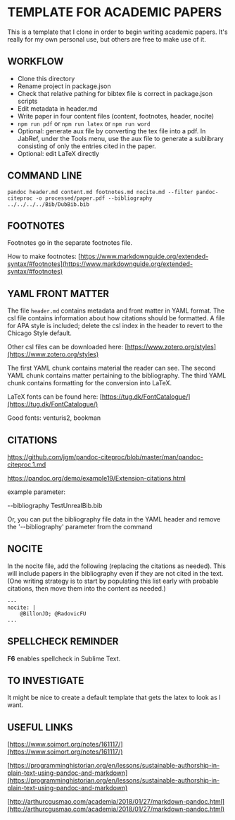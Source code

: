 # TEMPLATE FOR ACADEMIC PAPERS

This is a template that I clone in order to begin writing academic papers.  It's really for my own personal use, but others are free to make use of it.

## WORKFLOW

- Clone this directory
- Rename project in package.json
- Check that relative pathing for bibtex file is correct in package.json scripts
- Edit metadata in header.md
- Write paper in four content files (content, footnotes, header, nocite)
- `npm run pdf` or `npm run latex` or `npm run word`
- Optional: generate aux file by converting the tex file into a pdf.  In JabRef, under the Tools menu, use the aux file to generate a sublibrary consisting of only the entries cited in the paper.
- Optional: edit LaTeX directly


## COMMAND LINE

`pandoc header.md content.md footnotes.md nocite.md --filter pandoc-citeproc -o processed/paper.pdf --bibliography ../../../../Bib/DubBib.bib`


## FOOTNOTES

Footnotes go in the separate footnotes file.

How to make footnotes: [https://www.markdownguide.org/extended-syntax/#footnotes](https://www.markdownguide.org/extended-syntax/#footnotes)


## YAML FRONT MATTER

The file `header.md` contains metadata and front matter in YAML format.  The csl file contains information about how citations should be formatted.  A file for APA style is included; delete the csl index in the header to revert to the Chicago Style default.

Other csl files can be downloaded here: [https://www.zotero.org/styles](https://www.zotero.org/styles)

The first YAML chunk contains material the reader can see.  The second YAML chunk contains matter pertaining to the bibliography.  The third YAML chunk contains formatting for the conversion into LaTeX.

LaTeX fonts can be found here: [https://tug.dk/FontCatalogue/](https://tug.dk/FontCatalogue/)

Good fonts: venturis2, bookman



## CITATIONS

https://github.com/jgm/pandoc-citeproc/blob/master/man/pandoc-citeproc.1.md

https://pandoc.org/demo/example19/Extension-citations.html

example parameter: 

--bibliography TestUnrealBib.bib

Or, you can put the bibliography file data in the YAML header and remove the '--bibliography' parameter from the command



## NOCITE

In the nocite file, add the following (replacing the citations as needed). This will include papers in the bibliography even if they are not cited in the text.  (One writing strategy is to start by populating this list early with probable citations, then move them into the content as needed.)


```
---
nocite: |
	@BillonJD; @RadovicFU
...
```

## SPELLCHECK REMINDER

**F6** enables spellcheck in Sublime Text.


## TO INVESTIGATE

It might be nice to create a default template that gets the latex to look as I want.


## USEFUL LINKS

[https://www.soimort.org/notes/161117/](https://www.soimort.org/notes/161117/)

[https://programminghistorian.org/en/lessons/sustainable-authorship-in-plain-text-using-pandoc-and-markdown](https://programminghistorian.org/en/lessons/sustainable-authorship-in-plain-text-using-pandoc-and-markdown)

[http://arthurcgusmao.com/academia/2018/01/27/markdown-pandoc.html](http://arthurcgusmao.com/academia/2018/01/27/markdown-pandoc.html)
